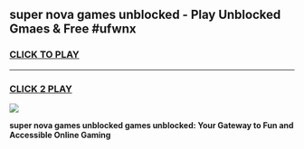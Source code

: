 
## super nova games unblocked - Play Unblocked Gmaes & Free #ufwnx
<h3>
<a href="https://news.freeplayer.one?title=super_nova_games_unblocked&ref=03M">CLICK TO PLAY</a></h3>
<hr>

<h3>
<a href="https://news.freeplayer.one?title=super_nova_games_unblocked&ref=03M">CLICK 2 PLAY</a>
  
</h3>

<a href="https://news.freeplayer.one?title=super_nova_games_unblocked&ref=03M"><img src="https://clearcache.store/games.png"></a>


**super nova games unblocked games unblocked: Your Gateway to Fun and Accessible Online Gaming**
